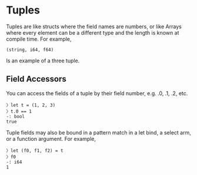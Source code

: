 # Tuples

Tuples are like structs where the field names are numbers, or like Arrays where
every element can be a different type and the length is known at compile time. For example,

```graphix
(string, i64, f64)
```

Is an example of a three tuple.

## Field Accessors

You can access the fields of a tuple by their field number, e.g. .0, .1, .2, etc.

```graphix
〉let t = (1, 2, 3)
〉t.0 == 1
-: bool
true
```

Tuple fields may also be bound in a pattern match in a let bind, a select arm, or a function argument. For example,

```graphix
〉let (f0, f1, f2) = t
〉f0
-: i64
1
```

